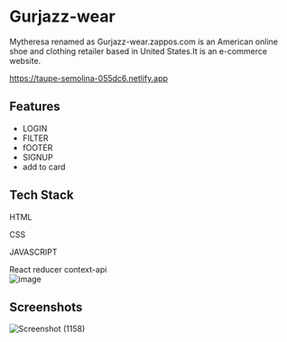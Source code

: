 # Gurjazz-wear
Mytheresa renamed as Gurjazz-wear.zappos.com is an American online shoe and clothing retailer based in United States.It is an e-commerce website.


https://taupe-semolina-055dc6.netlify.app


## Features

- LOGIN
- FILTER
- fOOTER
- SIGNUP
- add to card


## Tech Stack

HTML

CSS

JAVASCRIPT

React
reducer
context-api
<br/>
![image](https://user-images.githubusercontent.com/96822665/208375743-bd13697c-208d-4c87-9267-b9ec66b68195.png)

## Screenshots

![Screenshot (1158)](https://user-images.githubusercontent.com/96822665/208375743-bd13697c-208d-4c87-9267-b9ec66b68195.png)




